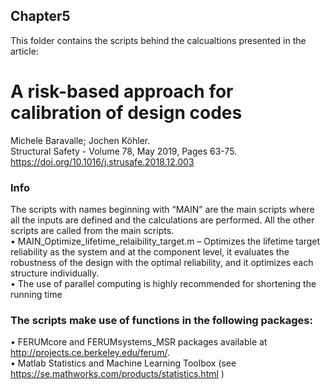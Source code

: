 ## Chapter5 
This folder contains the scripts behind the calcualtions presented in the article:
# A risk-based approach for calibration of design codes
Michele Baravalle; Jochen Köhler.  
Structural Safety - Volume 78, May 2019, Pages 63-75. 
https://doi.org/10.1016/j.strusafe.2018.12.003  

### Info  
The scripts with names beginning with “MAIN” are the main scripts where all the inputs are defined and the calculations are performed. All the other scripts are called from the main scripts.  
•	MAIN_Optimize_lifetime_relaibility_target.m – Optimizes the lifetime target reliability as the system and at the component level, it evaluates the robustness of the design with the optimal reliability, and it optimizes each structure individually.  
•	The use of parallel computing is highly recommended for shortening the running time

### The scripts make use of functions in the following packages:  
•	FERUMcore and FERUMsystems_MSR packages available at http://projects.ce.berkeley.edu/ferum/.   
•	Matlab Statistics and Machine Learning Toolbox (see https://se.mathworks.com/products/statistics.html )  
